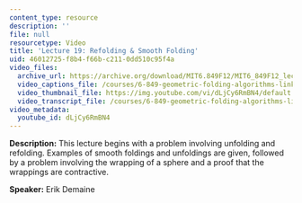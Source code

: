 ```yaml
---
content_type: resource
description: ''
file: null
resourcetype: Video
title: 'Lecture 19: Refolding & Smooth Folding'
uid: 46012725-f8b4-f66b-c211-0dd510c95f4a
video_files:
  archive_url: https://archive.org/download/MIT6.849F12/MIT6_849F12_lec19_300k.mp4
  video_captions_file: /courses/6-849-geometric-folding-algorithms-linkages-origami-polyhedra-fall-2012/92a96552ac1252598a782dcbd947c3cc_dLjCy6RmBN4.vtt
  video_thumbnail_file: https://img.youtube.com/vi/dLjCy6RmBN4/default.jpg
  video_transcript_file: /courses/6-849-geometric-folding-algorithms-linkages-origami-polyhedra-fall-2012/9fc4e8e140574ed0a71c4a779e495174_dLjCy6RmBN4.pdf
video_metadata:
  youtube_id: dLjCy6RmBN4
---
```


**Description:** This lecture begins with a problem involving unfolding and refolding. Examples of smooth foldings and unfoldings are given, followed by a problem involving the wrapping of a sphere and a proof that the wrappings are contractive.

**Speaker:** Erik Demaine
